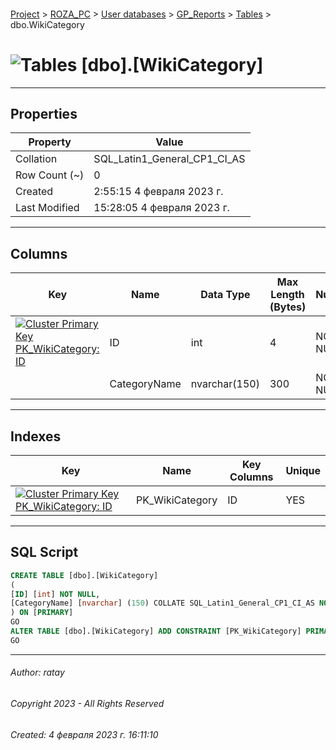#### 

[Project](../../../../index.md) > [ROZA_PC](../../../index.md) > [User databases](../../index.md) > [GP_Reports](../index.md) > [Tables](Tables.md) > dbo.WikiCategory

# ![Tables](../../../../Images/Table32.png) [dbo].[WikiCategory]

---

## <a name="#properties"></a>Properties

| Property | Value |
|---|---|
| Collation | SQL_Latin1_General_CP1_CI_AS |
| Row Count (~) | 0 |
| Created | 2:55:15 4 февраля 2023 г. |
| Last Modified | 15:28:05 4 февраля 2023 г. |


---

## <a name="#columns"></a>Columns

| Key | Name | Data Type | Max Length (Bytes) | Nullability | Default |
|---|---|---|---|---|---|
| [![Cluster Primary Key PK_WikiCategory: ID](../../../../Images/pkcluster.png)](#indexes) | ID | int | 4 | NOT NULL |  |
|  | CategoryName | nvarchar(150) | 300 | NOT NULL | (NEXT VALUE FOR [WikiCategoryID_seq]) |


---

## <a name="#indexes"></a>Indexes

| Key | Name | Key Columns | Unique |
|---|---|---|---|
| [![Cluster Primary Key PK_WikiCategory: ID](../../../../Images/pkcluster.png)](#indexes) | PK_WikiCategory | ID | YES |


---

## <a name="#sqlscript"></a>SQL Script

```sql
CREATE TABLE [dbo].[WikiCategory]
(
[ID] [int] NOT NULL,
[CategoryName] [nvarchar] (150) COLLATE SQL_Latin1_General_CP1_CI_AS NOT NULL CONSTRAINT [DF_WikiCategory_CategoryName] DEFAULT (NEXT VALUE FOR [WikiCategoryID_seq])
) ON [PRIMARY]
GO
ALTER TABLE [dbo].[WikiCategory] ADD CONSTRAINT [PK_WikiCategory] PRIMARY KEY CLUSTERED ([ID]) ON [PRIMARY]
GO

```


---

###### Author:  ratay

###### Copyright 2023 - All Rights Reserved

###### Created: 4 февраля 2023 г. 16:11:10

